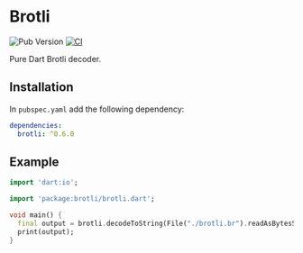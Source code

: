 # Brotli

![Pub Version](https://img.shields.io/pub/v/brotli?style=flat-square)
[![CI](https://github.com/tiagohm/brotli/actions/workflows/ci.yml/badge.svg)](https://github.com/tiagohm/brotli/actions/workflows/ci.yml)

Pure Dart Brotli decoder.

## Installation

In `pubspec.yaml` add the following dependency:

```yaml
dependencies:
  brotli: ^0.6.0
```

## Example

```dart
import 'dart:io';

import 'package:brotli/brotli.dart';

void main() {
  final output = brotli.decodeToString(File("./brotli.br").readAsBytesSync());
  print(output);
}
```
